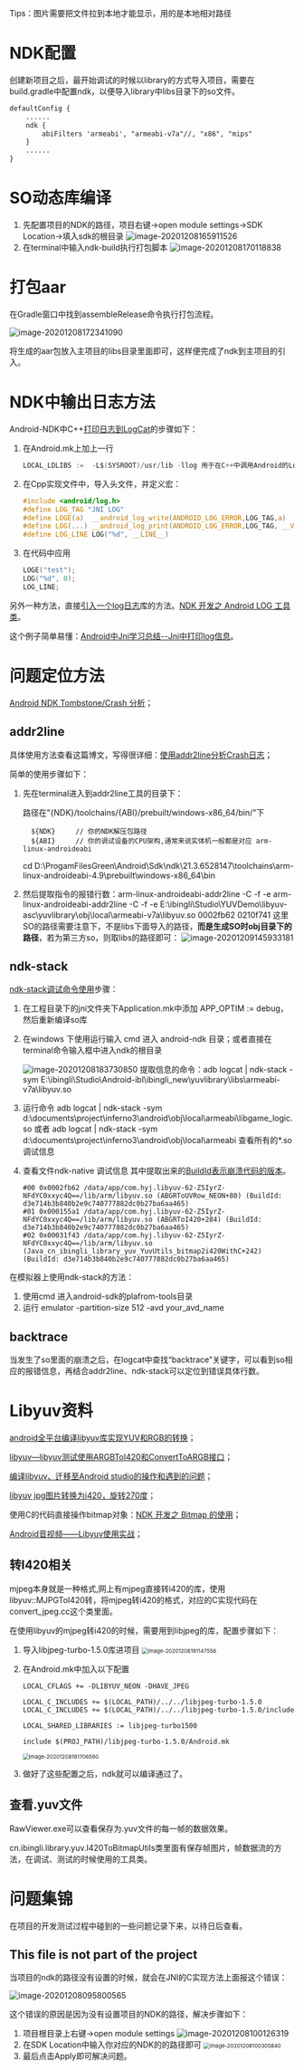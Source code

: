 Tips：图片需要把文件拉到本地才能显示，用的是本地相对路径

# NDK配置

创建新项目之后，最开始调试的时候以library的方式导入项目，需要在build.gradle中配置ndk，以便导入library中libs目录下的so文件。

```xml
defaultConfig {
	......
    ndk {
        abiFilters 'armeabi', "armeabi-v7a"//, "x86", "mips"
    }
	......
}
```



# SO动态库编译

1. 先配置项目的NDK的路径，项目右键→open module settings→SDK Location→填入sdk的根目录
   ![image-20201208165911526](readme/image/image-20201208165911526.png)
2. 在terminal中输入ndk-build执行打包脚本
   ![image-20201208170118838](readme/image/image-20201208170118838.png)



# 打包aar

在Gradle窗口中找到assembleRelease命令执行打包流程。

![image-20201208172341090](readme/image/image-20201208172341090.png)

将生成的aar包放入主项目的libs目录里面即可，这样便完成了ndk到主项目的引入。



# NDK中输出日志方法

Android-NDK中C++[打印日志到LogCat](http://www.linyibin.cn/2016/01/04/JNI-LogCat/)的步骤如下：

1. 在Android.mk上加上一行

   ```c
   LOCAL_LDLIBS :=  -L$(SYSROOT)/usr/lib -llog 用于在C++中调用Android的Log方法，打印日志到LogCat
   ```

2. 在Cpp实现文件中，导入头文件，并定义宏：

   ```c
   #include <android/log.h>
   #define LOG_TAG "JNI LOG"
   #define LOGE(a)  __android_log_write(ANDROID_LOG_ERROR,LOG_TAG,a)
   #define LOG(...) __android_log_print(ANDROID_LOG_ERROR,LOG_TAG, __VA_ARGS__)
   #define LOG_LINE LOG("%d", __LINE__)
   ```

3. 在代码中应用

   ```c
   LOGE("test");
   LOG("%d", 0);
   LOG_LINE;
   ```

另外一种方法，直接[引入一个log日志](https://blog.csdn.net/afei__/article/details/81429417)库的方法。[NDK 开发之 Android LOG 工具类](https://blog.csdn.net/afei__/article/details/81030373)。

这个例子简单易懂：[Android中Jni学习总结--Jni中打印log信息](https://www.jianshu.com/p/68a502953643)。



# 问题定位方法

[Android NDK Tombstone/Crash 分析](https://toutiao.io/posts/jflx6c/preview)；

## addr2line

具体使用方法查看这篇博文，写得很详细：[使用addr2line分析Crash日志](https://blog.csdn.net/Xiongjiayo/article/details/86514623)；

简单的使用步骤如下：

1. 先在terminal进入到addr2line工具的目录下：

   路径在"{NDK}/toolchains/{ABI}/prebuilt/windows-x86_64/bin/"下

   ```
     ${NDK}     // 你的NDK解压包路径
     ${ABI}     // 你的调试设备的CPU架构,通常来说实体机一般都是对应 arm-linux-androideabi
   ```

   cd D:\ProgamFilesGreen\Android\Sdk\ndk\21.3.6528147\toolchains\arm-linux-androideabi-4.9\prebuilt\windows-x86_64\bin

2. 然后提取指令的报错行数：arm-linux-androideabi-addr2line -C -f -e arm-linux-androideabi-addr2line -C -f -e E:\ibingli\Studio\YUVDemo\libyuv-asc\yuvlibrary\obj\local\armeabi-v7a\libyuv.so   0002fb62 0210f741
   这里SO的路径需要注意下，不是libs下面导入的路径，**而是生成SO时obj目录下的路径**，若为第三方so，则取libs的路径即可：
   ![image-20201209145933181](readme/image/image-20201209145933181.png)



## ndk-stack

[ndk-stack调试命令使用](https://blog.csdn.net/nico0423/article/details/11537609?utm_medium=distribute.pc_feed_404.none-task-blog-BlogCommendFromMachineLearnPai2-4.nonecase&depth_1-utm_source=distribute.pc_feed_404.none-task-blog-BlogCommendFromMachineLearnPai2-4.nonecas)步骤：

1. 在工程目录下的jni文件夹下Application.mk中添加 APP_OPTIM := debug，然后重新编译so库

2. 在windows 下使用运行输入 cmd 进入 android-ndk 目录；或者直接在terminal命令输入框中进入ndk的根目录

   ![image-20201208183730850](readme/image/image-20201208183730850.png)
   提取信息的命令：adb logcat | ndk-stack -sym E:\ibingli\Studio\Android-ibl\ibingli_new\yuvlibrary\libs\armeabi-v7a\libyuv.so

3. 运行命令 
   adb logcat | ndk-stack -sym d:\documents\project\inferno3\android\obj\local\armeabi\libgame_logic.so
   或者
   adb logcat | ndk-stack -sym d:\documents\project\inferno3\android\obj\local\armeabi
   查看所有的*.so调试信息 

4. 查看文件ndk-native 调试信息
   其中提取出来的[BuildId表示崩溃代码的版本](https://source.android.google.cn/devices/tech/debug/native-crash?hl=zh-cn#tombstones)。

   ```
   #00 0x0002fb62 /data/app/com.hyj.libyuv-62-Z5IyrZ-NFdYC0xxyc4Q==/lib/arm/libyuv.so (ABGRToUVRow_NEON+80) (BuildId: d3e714b3b840b2e9c740777882dc0b27ba6aa465)
   #01 0x000155a1 /data/app/com.hyj.libyuv-62-Z5IyrZ-NFdYC0xxyc4Q==/lib/arm/libyuv.so (ABGRToI420+284) (BuildId: d3e714b3b840b2e9c740777882dc0b27ba6aa465)
   #02 0x00031f43 /data/app/com.hyj.libyuv-62-Z5IyrZ-NFdYC0xxyc4Q==/lib/arm/libyuv.so (Java_cn_ibingli_library_yuv_YuvUtils_bitmap2i420WithC+242) (BuildId: d3e714b3b840b2e9c740777882dc0b27ba6aa465)
   ```

   

在模拟器上使用ndk-stack的方法：

1. 使用cmd 进入android-sdk的plafrom-tools目录
2. 运行 emulator -partition-size 512 -avd your_avd_name

## backtrace

当发生了so里面的崩溃之后，在logcat中查找“backtrace”关键字，可以看到so相应的报错信息，再结合addr2line、ndk-stack可以定位到错误具体行数。



# Libyuv资料

[android全平台编译libyuv库实现YUV和RGB的转换](https://blog.csdn.net/byhook/article/details/84475525?utm_medium=distribute.pc_aggpage_search_result.none-task-blog-2~all~first_rank_v2~rank_v28-6-84475525.nonecase&utm_term=libyuv%20rgb%E8%BD%ACi420&spm=1000.2123.3001.4430)；

[libyuv—libyuv测试使用ARGBToI420和ConvertToARGB接口](https://blog.csdn.net/XIAIBIANCHENG/article/details/73065646)；

[编译libyuv、迁移至Android studio的操作和遇到的问题](https://blog.csdn.net/silently_frog/article/details/98097888)；

[libyuv jpg图片转换为i420，旋转270度](https://www.jianshu.com/p/0d13851a383f)；

使用C的代码直接操作bitmap对象：[NDK 开发之 Bitmap 的使用](https://blog.csdn.net/afei__/article/details/81429417)；

[Android音视频——Libyuv使用实战](https://linqiarui.blog.csdn.net/article/details/101062704?utm_medium=distribute.pc_relevant.none-task-blog-BlogCommendFromMachineLearnPai2-4.control&depth_1-utm_source=distribute.pc_relevant.none-task-blog-BlogCommendFromMachineLearnPai2-4.control)；



## 转I420相关

mjpeg本身就是一种格式,网上有mjpeg直接转i420的库，使用libyuv::MJPGToI420转，将mjpeg转i420的格式，对应的C实现代码在convert_jpeg.cc这个类里面。

在使用libyuv的mjpeg转i420的时候，需要用到libjpeg的库，配置步骤如下：

1. 导入libjpeg-turbo-1.5.0库进项目
   <img src="readme/image/image-20201208191147556.png" alt="image-20201208191147556" style="zoom: 67%;" />

2. 在Android.mk中加入以下配置

   ```
   LOCAL_CFLAGS += -DLIBYUV_NEON -DHAVE_JPEG
   
   LOCAL_C_INCLUDES += $(LOCAL_PATH)/../../libjpeg-turbo-1.5.0
   LOCAL_C_INCLUDES += $(LOCAL_PATH)/../../libjpeg-turbo-1.5.0/include
   
   LOCAL_SHARED_LIBRARIES := libjpeg-turbo1500
   
   include $(PROJ_PATH)/libjpeg-turbo-1.5.0/Android.mk
   ```

   <img src="readme/image/image-20201208191706590.png" alt="image-20201208191706590" style="zoom:67%;" />

3. 做好了这些配置之后，ndk就可以编译通过了。

## 查看.yuv文件

RawViewer.exe可以查看保存为.yuv文件的每一帧的数据效果。

cn.ibingli.library.yuv.I420ToBitmapUtils类里面有保存帧图片，帧数据流的方法，在调试、测试的时候使用的工具类。



# 问题集锦

在项目的开发测试过程中碰到的一些问题记录下来，以待日后查看。

## This file is not part of the project

当项目的ndk的路径没有设置的时候，就会在JNI的C实现方法上面报这个错误：

<img src="readme/image/image-20201208095800565.png" alt="image-20201208095800565"  />

这个错误的原因是因为没有设置项目的NDK的路径，解决步骤如下：

1. 项目根目录上右键→open module settings
   ![image-20201208100126319](readme/image/image-20201208100126319.png)
2. 在SDK Location中输入你对应的NDK的的路径即可
   <img src="readme/image/image-20201208100305840.png" alt="image-20201208100305840" style="zoom:67%;" />
3. 最后点击Apply即可解决问题。